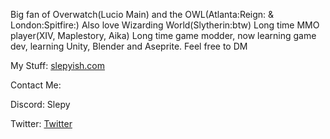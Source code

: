 Big fan of Overwatch(Lucio Main) and the OWL(Atlanta:Reign: & London:Spitfire:) Also love Wizarding World(Slytherin:btw) Long time MMO player(XIV, Maplestory, Aika)
Long time game modder, now learning game dev, learning Unity, Blender and Aseprite. Feel free to DM

My Stuff: [slepyish.com](https://www.slepyish.com/)

  Contact Me:

   Discord: Slepy
   
   Twitter: [Twitter](https://twitter.com/slepyish)
